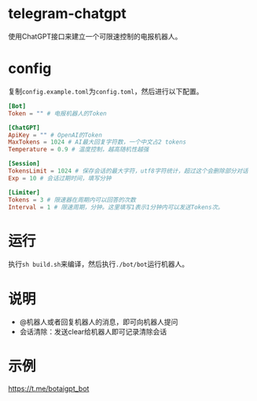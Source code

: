 # telegram-chatgpt
使用ChatGPT接口来建立一个可限速控制的电报机器人。

# config
复制`config.example.toml`为`config.toml`，然后进行以下配置。

```toml
[Bot]
Token = "" # 电报机器人的Token

[ChatGPT]
ApiKey = "" # OpenAI的Token
MaxTokens = 1024 # AI最大回复字符数，一个中文占2 tokens
Temperature = 0.9 # 温度控制，越高随机性越强

[Session]
TokensLimit = 1024 # 保存会话的最大字符，utf8字符统计，超过这个会删除部分对话
Exp = 10 # 会话过期时间，填写分钟

[Limiter]
Tokens = 3 # 限速器在周期内可以回答的次数
Interval = 1 # 限速周期，分钟。这里填写1表示1分钟内可以发送Tokens次。
```

# 运行
执行`sh build.sh`来编译，然后执行`./bot/bot`运行机器人。

# 说明
- @机器人或者回复机器人的消息，即可向机器人提问
- 会话清除：发送clear给机器人即可记录清除会话

# 示例
https://t.me/botaigpt_bot